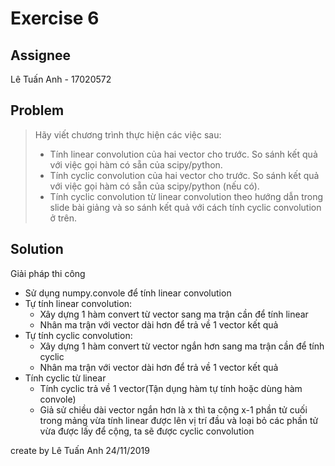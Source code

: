 # Exercise 6

## Assignee

Lê Tuấn Anh - 17020572

## Problem

> Hãy viết chương trình thực hiện các việc sau:
>
> - Tính linear convolution của hai vector cho trước. So sánh kết quả với việc gọi hàm có sẵn của scipy/python.
> - Tính cyclic convolution của hai vector cho trước. So sánh kết quả với việc gọi hàm có sẵn của scipy/python (nếu có).
> - Tính cyclic convolution từ linear convolution theo hướng dẫn trong slide bài giảng và so sánh kết quả với cách tính cyclic convolution ở trên.

## Solution

Giải pháp thi công

- Sử dụng numpy.convole để tính linear convolution
- Tự tính linear convolution:
  - Xây dựng 1 hàm convert từ vector sang ma trận cần để tính linear
  - Nhân ma trận với vector dài hơn để trả về 1 vector kết quả
- Tự tính cyclic convolution:
  + Xây dựng 1 hàm convert từ vector ngắn hơn sang ma trận cần để tính cyclic
  + Nhân ma trận với vector dài hơn để trả về 1 vector kết quả
- Tính cyclic từ linear
  + Tính cyclic trả về 1 vector(Tận dụng hàm tự tính hoặc dùng hàm convole)
  + Giả sử chiều dài vector ngắn hơn là x thì ta cộng x-1 phần tử cuối trong mảng vừa tính linear được lên vị trí đầu và loại bỏ các phần tử vừa được lấy để cộng, ta sẽ được cyclic convolution

create by Lê Tuấn Anh 24/11/2019 
